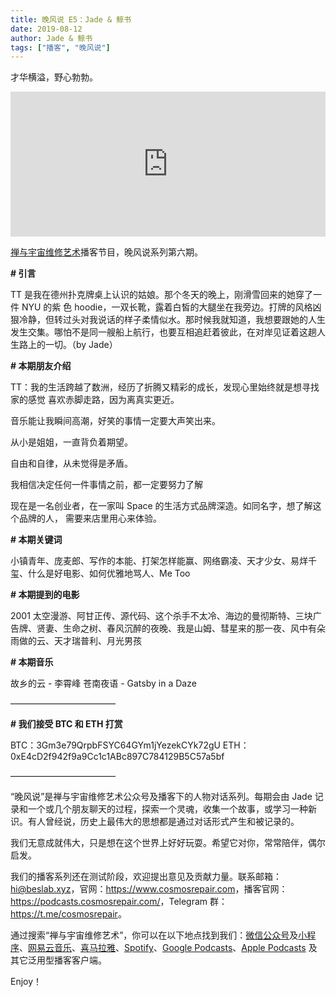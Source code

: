 ```yaml
---
title: 晚风说 E5：Jade & 鲸书
date: 2019-08-12
author: Jade & 鲸书
tags: ["播客", "晚风说"]
---
```


才华横溢，野心勃勃。

<!--more-->

<iframe src="https://open.spotify.com/embed-podcast/episode/1DtezixXNx3avOZ5fvV0cy" width="100%" height="232" frameborder="0" allowtransparency="true" allow="encrypted-media"></iframe>

[禅与宇宙维修艺术](https://www.cosmosrepair.com)播客节目，晚风说系列第六期。

**# 引言**
 
TT 是我在德州扑克牌桌上认识的姑娘。那个冬天的晚上，刚滑雪回来的她穿了⼀件 NYU 的紫 ⾊ hoodie，⼀双长靴，露着⽩皙的⼤腿坐在我旁边。打牌的风格凶狠冷静，但转过头对我说话的样⼦柔情似⽔。那时候我就知道，我想要跟她的人生发生交集。哪怕不是同⼀艘船上航行，也要互相追赶着彼此，在对岸见证着这趟人生路上的⼀切。（by Jade）

**# 本期朋友介绍**

TT：我的⽣活跨越了数洲，经历了折腾⼜精彩的成长，发现⼼⾥始终就是想寻找家的感觉
喜欢赤脚⾛路，因为离真实更近。

⾳乐能让我瞬间⾼潮，好笑的事情⼀定要大声笑出来。

从小是姐姐，⼀直背负着期望。

自由和自律，从未觉得是矛盾。

我相信决定任何⼀件事情之前，都⼀定要努力了解

现在是⼀名创业者，在⼀家叫 Space 的生活方式品牌深造。如同名字，想了解这个品牌的⼈， 需要来店里用心来体验。


**# 本期关键词**

小镇青年、庞麦郎、写作的本能、打架怎样能赢、网络霸凌、天才少女、易烊千玺、什么是好电影、如何优雅地骂人、Me Too

**# 本期提到的电影**

2001 太空漫游、阿甘正传、源代码、这个杀手不太冷、海边的曼彻斯特、三块广告牌、贤妻、生命之树、春风沉醉的夜晚、我是山姆、彗星来的那一夜、风中有朵雨做的云、天才瑞普利、月光男孩

**# 本期音乐**

故乡的云 - 李霄峰
苍南夜语 - Gatsby in a Daze

————————————

**# 我们接受 BTC 和 ETH 打赏**

BTC：3Gm3e79QrpbFSYC64GYm1jYezekCYk72gU
ETH：0xE4cD2f942f9a9Cc1c1ABc897C784129B5C57a5bf

————————————

“晚风说”是禅与宇宙维修艺术公众号及播客下的人物对话系列。每期会由 Jade 记录和一个或几个朋友聊天的过程，探索一个灵魂，收集一个故事，或学习一种新识。有人曾经说，历史上最伟大的思想都是通过对话形式产生和被记录的。

我们无意成就伟大，只是想在这个世界上好好玩耍。希望它对你，常常陪伴，偶尔启发。

我们的播客系列还在测试阶段，欢迎提出意见及贡献力量。联系邮箱：<hi@beslab.xyz>，官网：<https://www.cosmosrepair.com>，播客官网：<https://podcasts.cosmosrepair.com/>，Telegram 群：<https://t.me/cosmosrepair>。

通过搜索“禅与宇宙维修艺术”，你可以在以下地点找到我们：[微信公众号](https://cosmosrepair-1257028016.cos.ap-beijing.myqcloud.com/2019-08-04-qrcode_for_gh_9a7e409c3696_430.jpg)及[小程序](https://cosmosrepair-1257028016.cos.ap-beijing.myqcloud.com/2019-08-04-gh_ec0187a9be05_430.jpg)、[网易云音乐](https://music.163.com/#/djradio?id=793651380)、[喜马拉雅](https://www.ximalaya.com/zhubo/182662946/)、[Spotify](https://open.spotify.com/show/5SfJxMPMoqbGc2zG8ouiuD?si=QcavW9VXQiKTkTuBuWU8nA)、[Google Podcasts](https://podcasts.google.com/?feed=aHR0cHM6Ly9wb2RjYXN0cy5jb3Ntb3NyZXBhaXIuY29tL3Jzcw%3D%3D)、[Apple Podcasts](https://podcasts.apple.com/podcast/id1475254987) 及其它泛用型播客客户端。

Enjoy！